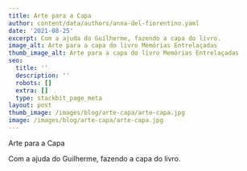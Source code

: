 ```yaml
---
title: Arte para a Capa
author: content/data/authors/anna-del-fiorentino.yaml
date: '2021-08-25'
excerpt: Com a ajuda do Guilherme, fazendo a capa do livro.
image_alt: Arte para a capa do livro Memórias Entrelaçadas
thumb_image_alt: Arte para a capa do livro Memórias Entrelaçadas
seo:
  title: ''
  description: ''
  robots: []
  extra: []
  type: stackbit_page_meta
layout: post
thumb_image: /images/blog/arte-capa/arte-capa.jpg
image: /images/blog/arte-capa/arte-capa.jpg
---
```


Arte para a Capa

Com a ajuda do Guilherme, fazendo a capa do livro.